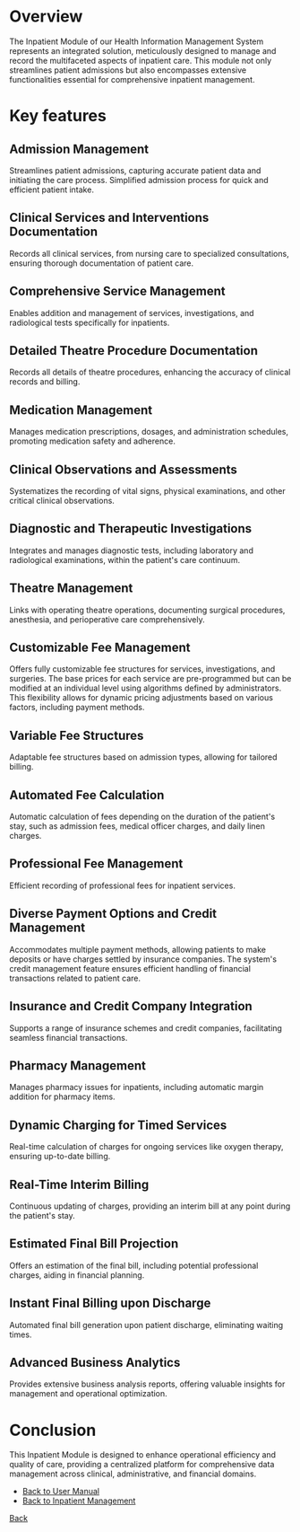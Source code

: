 # Overview 

The Inpatient Module of our Health Information Management System represents an integrated solution, meticulously designed to manage and record the multifaceted aspects of inpatient care. This module not only streamlines patient admissions but also encompasses extensive functionalities essential for comprehensive inpatient management. 

# Key features 

## Admission Management

Streamlines patient admissions, capturing accurate patient data and initiating the care process. Simplified admission process for quick and efficient patient intake.

## Clinical Services and Interventions Documentation

Records all clinical services, from nursing care to specialized consultations, ensuring thorough documentation of patient care.

## Comprehensive Service Management

 Enables addition and management of services, investigations, and radiological tests specifically for inpatients.

## Detailed Theatre Procedure Documentation

Records all details of theatre procedures, enhancing the accuracy of clinical records and billing.


## Medication Management

Manages medication prescriptions, dosages, and administration schedules, promoting medication safety and adherence.

## Clinical Observations and Assessments

Systematizes the recording of vital signs, physical examinations, and other critical clinical observations.

## Diagnostic and Therapeutic Investigations

Integrates and manages diagnostic tests, including laboratory and radiological examinations, within the patient's care continuum.

## Theatre Management

Links with operating theatre operations, documenting surgical procedures, anesthesia, and perioperative care comprehensively.

## Customizable Fee Management

Offers fully customizable fee structures for services, investigations, and surgeries. The base prices for each service are pre-programmed but can be modified at an individual level using algorithms defined by administrators. This flexibility allows for dynamic pricing adjustments based on various factors, including payment methods.

## Variable Fee Structures

Adaptable fee structures based on admission types, allowing for tailored billing.

## Automated Fee Calculation

Automatic calculation of fees depending on the duration of the patient's stay, such as admission fees, medical officer charges, and daily linen charges.

## Professional Fee Management

Efficient recording of professional fees for inpatient services.

## Diverse Payment Options and Credit Management

Accommodates multiple payment methods, allowing patients to make deposits or have charges settled by insurance companies. The system's credit management feature ensures efficient handling of financial transactions related to patient care.

## Insurance and Credit Company Integration

Supports a range of insurance schemes and credit companies, facilitating seamless financial transactions.

## Pharmacy Management

Manages pharmacy issues for inpatients, including automatic margin addition for pharmacy items.

## Dynamic Charging for Timed Services

Real-time calculation of charges for ongoing services like oxygen therapy, ensuring up-to-date billing.

## Real-Time Interim Billing

Continuous updating of charges, providing an interim bill at any point during the patient's stay.

## Estimated Final Bill Projection

Offers an estimation of the final bill, including potential professional charges, aiding in financial planning.

## Instant Final Billing upon Discharge

Automated final bill generation upon patient discharge, eliminating waiting times.

## Advanced Business Analytics
Provides extensive business analysis reports, offering valuable insights for management and operational optimization.

# Conclusion 

This Inpatient Module is designed to enhance operational efficiency and quality of care, providing a centralized platform for comprehensive data management across clinical, administrative, and financial domains.








* [Back to User Manual](https://github.com/hmislk/hmis/wiki/User-Manual)
* [Back to Inpatient Management](https://github.com/hmislk/hmis/wiki/Inward)

[Back](https://github.com/hmislk/hmis/wiki)
